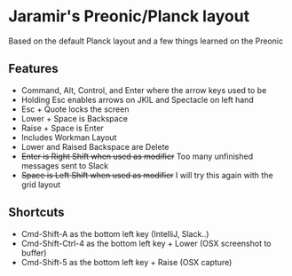 # Jaramir's Preonic/Planck layout

Based on the default Planck layout
and a few things learned on the Preonic


Features
--------
* Command, Alt, Control, and Enter where the arrow keys used to be
* Holding Esc enables arrows on JKIL and Spectacle on left hand
* Esc + Quote locks the screen
* Lower + Space is Backspace
* Raise + Space is Enter
* Includes Workman Layout
* Lower and Raised Backspace are Delete
* ~~Enter is Right Shift when used as modifier~~ Too many unfinished messages sent to Slack
* ~~Space is Left Shift when used as modifier~~ I will try this again with the grid layout

Shortcuts
---------
* Cmd-Shift-A as the bottom left key (IntelliJ, Slack..)
* Cmd-Shift-Ctrl-4 as the bottom left key + Lower (OSX screenshot to buffer)
* Cmd-Shift-5 as the bottom left key + Raise (OSX capture)
